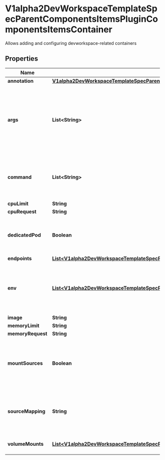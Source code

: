 

# V1alpha2DevWorkspaceTemplateSpecParentComponentsItemsPluginComponentsItemsContainer

Allows adding and configuring devworkspace-related containers
## Properties

Name | Type | Description | Notes
------------ | ------------- | ------------- | -------------
**annotation** | [**V1alpha2DevWorkspaceTemplateSpecParentComponentsItemsPluginComponentsItemsContainerAnnotation**](V1alpha2DevWorkspaceTemplateSpecParentComponentsItemsPluginComponentsItemsContainerAnnotation.md) |  |  [optional]
**args** | **List&lt;String&gt;** | The arguments to supply to the command running the dockerimage component. The arguments are supplied either to the default command provided in the image or to the overridden command.  Defaults to an empty array, meaning use whatever is defined in the image. |  [optional]
**command** | **List&lt;String&gt;** | The command to run in the dockerimage component instead of the default one provided in the image.  Defaults to an empty array, meaning use whatever is defined in the image. |  [optional]
**cpuLimit** | **String** |  |  [optional]
**cpuRequest** | **String** |  |  [optional]
**dedicatedPod** | **Boolean** | Specify if a container should run in its own separated pod, instead of running as part of the main development environment pod.  Default value is &#x60;false&#x60; |  [optional]
**endpoints** | [**List&lt;V1alpha2DevWorkspaceTemplateSpecParentComponentsItemsPluginComponentsItemsContainerEndpoints&gt;**](V1alpha2DevWorkspaceTemplateSpecParentComponentsItemsPluginComponentsItemsContainerEndpoints.md) |  |  [optional]
**env** | [**List&lt;V1alpha2DevWorkspaceTemplateSpecParentComponentsItemsPluginComponentsItemsContainerEnv&gt;**](V1alpha2DevWorkspaceTemplateSpecParentComponentsItemsPluginComponentsItemsContainerEnv.md) | Environment variables used in this container.  The following variables are reserved and cannot be overridden via env:   - &#x60;$PROJECTS_ROOT&#x60;   - &#x60;$PROJECT_SOURCE&#x60; |  [optional]
**image** | **String** |  |  [optional]
**memoryLimit** | **String** |  |  [optional]
**memoryRequest** | **String** |  |  [optional]
**mountSources** | **Boolean** | Toggles whether or not the project source code should be mounted in the component.  Defaults to true for all component types except plugins and components that set &#x60;dedicatedPod&#x60; to true. |  [optional]
**sourceMapping** | **String** | Optional specification of the path in the container where project sources should be transferred/mounted when &#x60;mountSources&#x60; is &#x60;true&#x60;. When omitted, the default value of /projects is used. |  [optional]
**volumeMounts** | [**List&lt;V1alpha2DevWorkspaceTemplateSpecParentComponentsItemsPluginComponentsItemsContainerVolumeMounts&gt;**](V1alpha2DevWorkspaceTemplateSpecParentComponentsItemsPluginComponentsItemsContainerVolumeMounts.md) | List of volumes mounts that should be mounted is this container. |  [optional]



